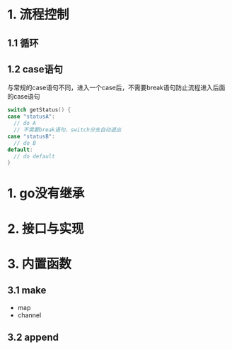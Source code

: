 # 1. 流程控制
## 1.1 循环

## 1.2 case语句

与常规的case语句不同，进入一个case后，不需要break语句防止流程进入后面的case语句

```go
switch getStatus() {
case "statusA":
  // do A
  // 不需要break语句，switch分支自动退出
case "statusB":
  // do B
default:
  // do default
}
```

# 1. go没有继承

# 2. 接口与实现

# 3. 内置函数

## 3.1 make

- map
- channel

## 3.2 append

